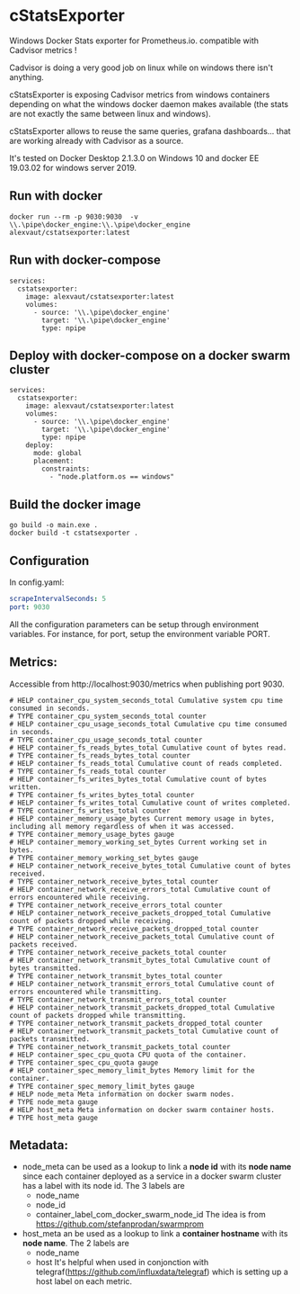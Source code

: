 # cStatsExporter
Windows Docker Stats exporter for Prometheus.io. compatible with Cadvisor metrics !

Cadvisor is doing a very good job on linux while on windows there isn't anything.

cStatsExporter is exposing Cadvisor metrics from windows containers depending on what the windows docker daemon makes available (the stats are not exactly the same between linux and windows).

cStatsExporter allows to reuse the same queries, grafana dashboards... that are working already with Cadvisor as a source. 

It's tested on Docker Desktop 2.1.3.0 on Windows 10 and docker EE 19.03.02 for windows server 2019.

## Run with docker
```
docker run --rm -p 9030:9030  -v \\.\pipe\docker_engine:\\.\pipe\docker_engine alexvaut/cstatsexporter:latest
```
## Run with docker-compose
```
services:
  cstatsexporter:
    image: alexvaut/cstatsexporter:latest
    volumes:
      - source: '\\.\pipe\docker_engine'
        target: '\\.\pipe\docker_engine'
        type: npipe    
```
## Deploy with docker-compose on a docker swarm cluster
```
services:
  cstatsexporter:
    image: alexvaut/cstatsexporter:latest
    volumes:
      - source: '\\.\pipe\docker_engine'
        target: '\\.\pipe\docker_engine'
        type: npipe
    deploy:
      mode: global
      placement:        
        constraints:
          - "node.platform.os == windows"              
```

## Build the docker image
```
go build -o main.exe .
docker build -t cstatsexporter .
```
## Configuration
In config.yaml:
```yaml
scrapeIntervalSeconds: 5
port: 9030
```
All the configuration parameters can be setup through environment variables. For instance, for port, setup the environment variable PORT.


## Metrics:
Accessible from http://localhost:9030/metrics when publishing port 9030.
```
# HELP container_cpu_system_seconds_total Cumulative system cpu time consumed in seconds.
# TYPE container_cpu_system_seconds_total counter
# HELP container_cpu_usage_seconds_total Cumulative cpu time consumed in seconds.
# TYPE container_cpu_usage_seconds_total counter
# HELP container_fs_reads_bytes_total Cumulative count of bytes read.
# TYPE container_fs_reads_bytes_total counter
# HELP container_fs_reads_total Cumulative count of reads completed.
# TYPE container_fs_reads_total counter
# HELP container_fs_writes_bytes_total Cumulative count of bytes written.
# TYPE container_fs_writes_bytes_total counter
# HELP container_fs_writes_total Cumulative count of writes completed.
# TYPE container_fs_writes_total counter
# HELP container_memory_usage_bytes Current memory usage in bytes, including all memory regardless of when it was accessed.
# TYPE container_memory_usage_bytes gauge
# HELP container_memory_working_set_bytes Current working set in bytes.
# TYPE container_memory_working_set_bytes gauge
# HELP container_network_receive_bytes_total Cumulative count of bytes received.
# TYPE container_network_receive_bytes_total counter
# HELP container_network_receive_errors_total Cumulative count of errors encountered while receiving.
# TYPE container_network_receive_errors_total counter
# HELP container_network_receive_packets_dropped_total Cumulative count of packets dropped while receiving.
# TYPE container_network_receive_packets_dropped_total counter
# HELP container_network_receive_packets_total Cumulative count of packets received.
# TYPE container_network_receive_packets_total counter
# HELP container_network_transmit_bytes_total Cumulative count of bytes transmitted.
# TYPE container_network_transmit_bytes_total counter
# HELP container_network_transmit_errors_total Cumulative count of errors encountered while transmitting.
# TYPE container_network_transmit_errors_total counter
# HELP container_network_transmit_packets_dropped_total Cumulative count of packets dropped while transmitting.
# TYPE container_network_transmit_packets_dropped_total counter
# HELP container_network_transmit_packets_total Cumulative count of packets transmitted.
# TYPE container_network_transmit_packets_total counter
# HELP container_spec_cpu_quota CPU quota of the container.
# TYPE container_spec_cpu_quota gauge
# HELP container_spec_memory_limit_bytes Memory limit for the container.
# TYPE container_spec_memory_limit_bytes gauge
# HELP node_meta Meta information on docker swarm nodes.
# TYPE node_meta gauge
# HELP host_meta Meta information on docker swarm container hosts.
# TYPE host_meta gauge
```

## Metadata:

- node_meta can be used as a lookup to link a **node id** with its **node name** since each container deployed as a service in a docker swarm cluster has a label with its node id. The 3 labels are
  - node_name
  - node_id
  - container_label_com_docker_swarm_node_id
  The idea is from https://github.com/stefanprodan/swarmprom    
- host_meta an be used as a lookup to link a **container hostname** with its **node name**. The 2 labels are
  - node_name
  - host
  It's helpful when used in conjonction with telegraf(https://github.com/influxdata/telegraf) which is setting up a host label on each metric.
